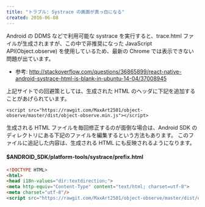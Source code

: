 ```yaml
---
title: "トラブル: Systrace の画面が真っ白になる"
created: 2016-06-08
---
```


Android の DDMS などで利用可能な systrace を実行すると、trace.html ファイルが生成されますが、この中で非推奨になった JavaScript API(Object.observe) を使用しているため、最新の Chrome では表示できない問題が出ています。

- 参考: http://stackoverflow.com/questions/36865899/react-native-android-systrace-html-is-blank-in-ubuntu-14-04/37008945

上記サイトでの回避策としては、生成された HTML のヘッダに下記を追加することがあげられています。

```
<script src="https://rawgit.com/MaxArt2501/object-observe/master/dist/object-observe.min.js"></script>
```

生成される HTML ファイルを毎回修正するのが面倒な場合は、Android SDK のディレクトリにある下記のファイルを編集するという方法もあります。
このファイルに追記した内容は、生成される HTML にも反映されるようになります。

#### $ANDROID_SDK/platform-tools/systrace/prefix.html

```html
<!DOCTYPE HTML>
<html>
<head i18n-values="dir:textdirection;">
<meta http-equiv="Content-Type" content="text/html; charset=utf-8">
<meta charset="utf-8"/>
<script src="https://rawgit.com/MaxArt2501/object-observe/master/dist/object-observe.min.js"></script>  ★これを追加
```

